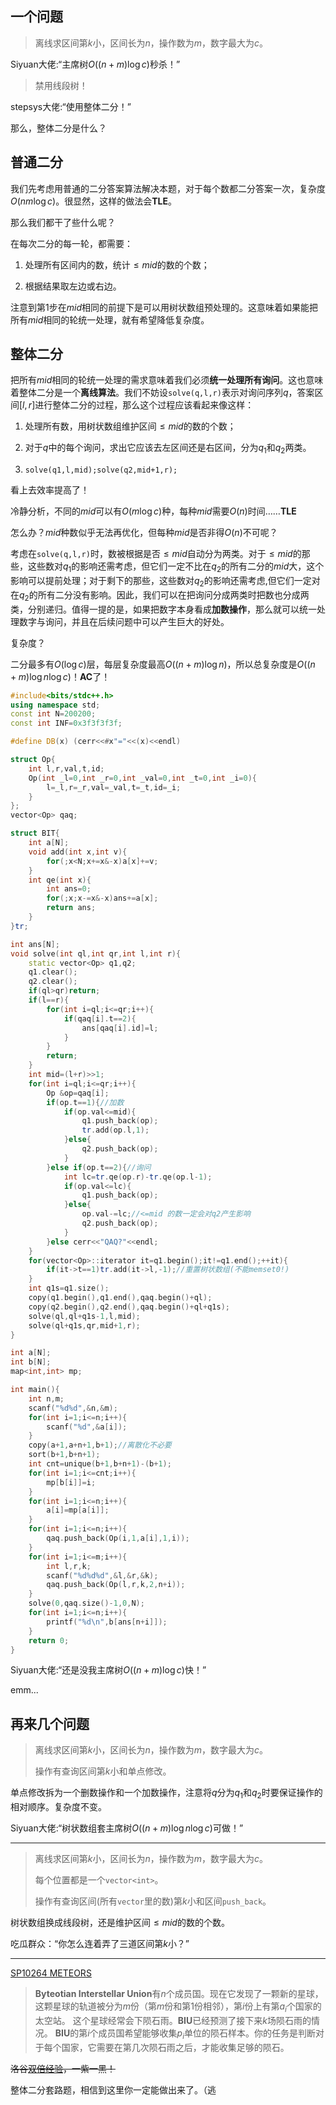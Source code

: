 ## 一个问题

> 离线求区间第$k$小，区间长为$n$，操作数为$m$，数字最大为$c$。

<span class="cf-black-red">Siyuan</span>大佬:“主席树$O\left( (n+m)\log c\right)$秒杀！”

> 禁用线段树！

<span class="cf-black-red">stepsys</span>大佬:“使用整体二分！”

那么，整体二分是什么？

## 普通二分

我们先考虑用普通的二分答案算法解决本题，对于每个数都二分答案一次，复杂度$O(nm\log c)$。很显然，这样的做法会**TLE**。

那么我们都干了些什么呢？

在每次二分的每一轮，都需要：

1. 处理所有区间内的数，统计$\le mid$的数的个数；

2. 根据结果取左边或右边。

注意到第$1$步在$mid$相同的前提下是可以用树状数组预处理的。这意味着如果能把所有$mid$相同的轮统一处理，就有希望降低复杂度。

## 整体二分

把所有$mid$相同的轮统一处理的需求意味着我们必须**统一处理所有询问**。这也意味着整体二分是一个**离线算法**。我们不妨设`solve(q,l,r)`表示对询问序列$q$，答案区间$[l,r]$进行整体二分的过程，那么这个过程应该看起来像这样：

1. 处理所有数，用树状数组维护区间$\le mid$的数的个数；

2. 对于$q$中的每个询问，求出它应该去左区间还是右区间，分为$q_1$和$q_2$两类。

3. `solve(q1,l,mid);solve(q2,mid+1,r);`

看上去效率提高了！

冷静分析，不同的$mid$可以有$O(m\log c)$种，每种$mid$需要$O(n)$时间……**TLE**

怎么办？$mid$种数似乎无法再优化，但每种$mid$是否非得$O(n)$不可呢？

考虑在`solve(q,l,r)`时，数被根据是否$\le mid$自动分为两类。对于$\le mid$的那些，这些数对$q_1$的影响还需考虑，但它们一定不比在$q_2$的所有二分的$mid$大，这个影响可以提前处理；对于剩下的那些，这些数对$q_2$的影响还需考虑,但它们一定对在$q_2$的所有二分没有影响。因此，我们可以在把询问分成两类时把数也分成两类，分别递归。值得一提的是，如果把数字本身看成**加数操作**，那么就可以统一处理数字与询问，并且在后续问题中可以产生巨大的好处。

复杂度？

二分最多有$O(\log c)$层，每层复杂度最高$O((n+m)\log n)$，所以总复杂度是$O((n+m)\log n\log c)$！**AC**了！

<fold-block title="严重依赖STL的代码">

```cpp
#include<bits/stdc++.h>
using namespace std;
const int N=200200;
const int INF=0x3f3f3f3f;

#define DB(x) (cerr<<#x"="<<(x)<<endl)

struct Op{
	int l,r,val,t,id;
	Op(int _l=0,int _r=0,int _val=0,int _t=0,int _i=0){
		l=_l,r=_r,val=_val,t=_t,id=_i;
	}
};
vector<Op> qaq;

struct BIT{
	int a[N];
	void add(int x,int v){
		for(;x<N;x+=x&-x)a[x]+=v;
	}
	int qe(int x){
		int ans=0;
		for(;x;x-=x&-x)ans+=a[x];
		return ans;
	}
}tr;

int ans[N];
void solve(int ql,int qr,int l,int r){
	static vector<Op> q1,q2;
	q1.clear();
	q2.clear();
	if(ql>qr)return;
	if(l==r){
		for(int i=ql;i<=qr;i++){
			if(qaq[i].t==2){
				ans[qaq[i].id]=l;
			}
		}
		return;
	}
	int mid=(l+r)>>1;
	for(int i=ql;i<=qr;i++){
		Op &op=qaq[i];
		if(op.t==1){//加数
			if(op.val<=mid){
				q1.push_back(op);
				tr.add(op.l,1);
			}else{
				q2.push_back(op);
			}
		}else if(op.t==2){//询问
			int lc=tr.qe(op.r)-tr.qe(op.l-1);
			if(op.val<=lc){
				q1.push_back(op);
			}else{
				op.val-=lc;//<=mid 的数一定会对q2产生影响
				q2.push_back(op);
			}
		}else cerr<<"QAQ?"<<endl;
	}
	for(vector<Op>::iterator it=q1.begin();it!=q1.end();++it){
		if(it->t==1)tr.add(it->l,-1);//重置树状数组(不能memset0!)
	}
	int q1s=q1.size();
	copy(q1.begin(),q1.end(),qaq.begin()+ql);
	copy(q2.begin(),q2.end(),qaq.begin()+ql+q1s);
	solve(ql,ql+q1s-1,l,mid);
	solve(ql+q1s,qr,mid+1,r);
}

int a[N];
int b[N];
map<int,int> mp;

int main(){
	int n,m;
	scanf("%d%d",&n,&m);
	for(int i=1;i<=n;i++){
		scanf("%d",&a[i]);
	}
	copy(a+1,a+n+1,b+1);//离散化不必要
	sort(b+1,b+n+1);
	int cnt=unique(b+1,b+n+1)-(b+1);
	for(int i=1;i<=cnt;i++){
		mp[b[i]]=i;
	}
	for(int i=1;i<=n;i++){
		a[i]=mp[a[i]];
	}
	for(int i=1;i<=n;i++){
		qaq.push_back(Op(i,1,a[i],1,i));
	}
	for(int i=1;i<=m;i++){
		int l,r,k;
		scanf("%d%d%d",&l,&r,&k);
		qaq.push_back(Op(l,r,k,2,n+i));
	}
	solve(0,qaq.size()-1,0,N);
	for(int i=1;i<=n;i++){
		printf("%d\n",b[ans[n+i]]);
	}
	return 0;
}
```

</fold-block>

<span class="cf-black-red">Siyuan</span>大佬:“还是没我主席树$O\left( (n+m)\log c\right)$快！”

$\text{emm...}$

## 再来几个问题

> 离线求区间第$k$小，区间长为$n$，操作数为$m$，数字最大为$c$。
>
> 操作有查询区间第$k$小和单点修改。

单点修改拆为一个删数操作和一个加数操作，注意将$q$分为$q_1$和$q_2$时要保证操作的相对顺序。复杂度不变。

<span class="cf-black-red">Siyuan</span>大佬:“树状数组套主席树$O\left( (n+m)\log n\log c\right)$可做！”

----

> 离线求区间第$k$小，区间长为$n$，操作数为$m$，数字最大为$c$。
> 
> 每个位置都是一个`vector<int>`。
> 
> 操作有查询区间(所有`vector`里的数)第$k$小和区间`push_back`。

树状数组换成线段树，还是维护区间$\le mid$的数的个数。

吃瓜群众：“你怎么连着弄了三道区间第$k$小？”

----

[SP10264 METEORS](https://www.luogu.org/problemnew/show/SP10264)

> **Byteotian Interstellar Union**有$n$个成员国。现在它发现了一颗新的星球，这颗星球的轨道被分为$m$份（第$m$份和第$1$份相邻），第$i$份上有第$a_i$个国家的太空站。 这个星球经常会下陨石雨。**BIU**已经预测了接下来$k$场陨石雨的情况。 **BIU**的第$i$个成员国希望能够收集$p_i$单位的陨石样本。你的任务是判断对于每个国家，它需要在第几次陨石雨之后，才能收集足够的陨石。

~~洛谷[双倍经验](https://www.luogu.org/problemnew/show/P3527)，一紫一黑！~~

整体二分套路题，相信到这里你一定能做出来了。（逃